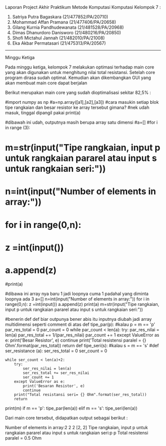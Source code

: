 Laporan Project Akhir Praktikum Metode Komputasi Komputasi
Kelompok 7 : 
1. Satriya Putra Bagaskara (21/477852/PA/20710)
2. Mohammad Affan Pramana (21/477406/PA/20658)
3. Gilang Kurnia Pandhudewanata (21/481528/PA/20968)
4. Dimas Dhanurdoro Danisworo (21/480216/PA/20850)
5. Shofi Mictahul Jannah (21/482010/PA/21008)
6. Eka Akbar Permatasari (21/475313/PA/20567)

-----------------------------------------------------------------------
Minggu Ketiga

Pada minggu ketiga, kelompok 7 melakukan optimasi terhadap main core yang akan digunakan untuk menghitung nilai total resistansi. Setelah core program dirasa sudah optimal. Kemudian akan dikembangkan GUI yang akan membuat main core dapat berjalan

Berikut merupakan main core yang sudah dioptimalisasi sekitar 82,5% : 

#import numpy as np
#a=np.array([a1],[a2],[a3])
#cara masukin setiap blok tipe rangkaian dan besar resistor ke array tersebut gimana?
#nek udah masuk, tinggal dipangil pakai print(a)

#dibawah ini udah, outputnya masih berupa array satu dimensi
#a=[]
#for i in range (3):
#    m=str(input("Tipe rangkaian, input p untuk rangkaian pararel atau input s untuk rangkaian seri:"))
#    n=int(input("Number of elements in array:"))
#    for i in range(0,n):
#        z =int(input())
#        a.append(z)
#print(a)

#dibawa ini array nya baru 1 jadi loopnya cuma 1 padahal yang diminta loopnya ada 3
a=[]
n=int(input("Number of elements in array:"))
for i in range(0,n):
   z =int(input())
   a.append(z)
print(a)
m=str(input("Tipe rangkaian, input p untuk rangkaian pararel atau input s untuk rangkaian seri:"))

#benerin def def biar outpunya bener abis itu inputnya diubah jadi array multidimensi seperti comment di atas
def tipe_par(p):
    #kalau p = m == 'p'
    par_res_total = 0
    par_count = 0
    while par_count < len(a):
        try:
            par_res_nilai = len(a)
            par_res_total += 1/(par_res_nilai)
            par_count += 1
        except ValueError as e:
            print('Besar Resistor', e)
            continue
        print('Total resistensi paralel = {} Ohm'.format(par_res_total))
        return 
def tipe_seri(s):
    #kalau s = m == 's'
    #def ser_resistance (a):
    ser_res_total = 0
    ser_count = 0
            
    while ser_count < len(a)+2:
        try:
            ser_res_nilai = len(a)
            ser_res_total += ser_res_nilai
            ser_count += 1
        except ValueError as e:
            print('Besaran Resistor', e)
            continue
        print("Total resistansi seri= {} Ohm".format(ser_res_total))
        return 
print(m)
if m == 'p':
    tipe_par(len(a))
elif m == 's':
    tipe_seri(len(a))


Dari main core tersebut, didapatkan output sebagai berikut :

Number of elements in array:2
2
2
[2, 2]
Tipe rangkaian, input p untuk rangkaian pararel atau input s untuk rangkaian seri:p
p
Total resistensi paralel = 0.5 Ohm
